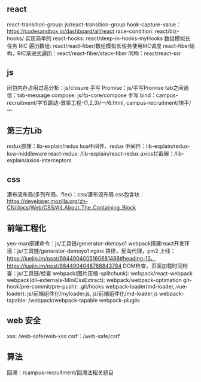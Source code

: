 ## react
react-transition-group: js/react-transition-group
hook-capture-value：https://codesandbox.io/dashboard/all/react
race-condition: react/biz-hooks/
实现简单的 react-hooks: react/deep-in-hooks-myHooks
数组模拟长任务 RIC 遍历数组: react/react-fiber/数组模拟长任务使用RIC调度
react-fiber结构，RIC渐进式遍历：react/react-fiber/stack-fiber
同构：react/react-ssr

## js
闭包内存占用过高分析：js/closure
手写 Promise：js/手写Promise
tab之间通信：tab-message
compose: js/fp-core/compose
手写 bind：campus-recruitment/字节跳动-效率工程-(1,2,3)/一/6.html, campus-recruitment/快手/一

## 第三方Lib
redux原理：lib-explain/redux
koa中间件、redux 中间件：lib-explain/redux-koa-middleware
react-redux: /lib-explain/react-redux
axios拦截器：/lib-explain/axios-interceptors

## css
瀑布流布局(多列布局、flex)：css/瀑布流布局
css包含块：https://developer.mozilla.org/zh-CN/docs/Web/CSS/All_About_The_Containing_Block


## 前端工程化
yeo-man搭建命令：js/工具链/generator-demoyo1
webpack搭建react开发环境：js/工具链/generator-demoyo1
nginx 路径，反向代理，pm2 上线：https://juejin.im/post/6844904005160681486#heading-13、https://juejin.im/post/6844904048768843784
DOM检查，页面加载时间检查：js/工具链/检查
webpack(图片压缩-splitchunk): webpack/react-webpack
webpack(dll-externals-MiniCssExtract): webpack/webpack-optimation
git-hook(pre-commit/pre-push): .git/hooks
webpack-loader(md-loader,.vue-loader):  js/前端组件化/myloader.js, js/前端组件化/md-loader.js
webpack-tapable: /webpack/webpack-tapable
webpack-plugin: 


## web 安全
xss: /web-safe/web-xss
csrf：/web-safe/csrf


## 算法
回溯：/campus-recruitment/回溯法相关题目
